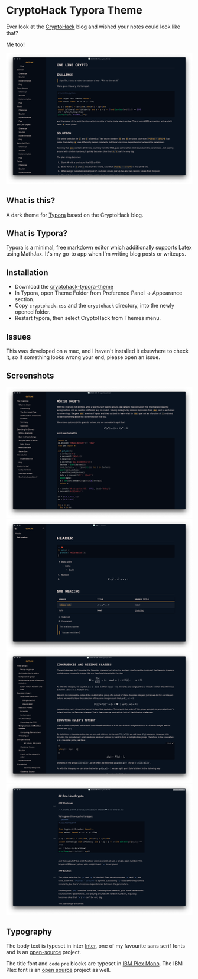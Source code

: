 # CryptoHack Typora Theme

Ever look at the [CryptoHack](https://blog.cryptohack.org) blog and wished your notes could look like that?

Me too!

![Theme Screenshot](https://github.com/cryptohack/typora-theme/blob/a5348a3279f0358c5afdfeb0c65b1c3e2bee6a6a/screenshots/screenshot1.png)

## What is this?

A dark theme for [Typora](https://typora.io) based on the CryptoHack blog.

## What is Typora?

Typora is a minimal, free markdown editor which additionally supports Latex using MathJax. It's my go-to app when I'm writing blog posts or writeups.

## Installation 

- Download the [cryptohack-typora-theme](https://github.com/cryptohack/typora-theme/blob/a5348a3279f0358c5afdfeb0c65b1c3e2bee6a6a/theme/cryptohack.zip)
- In Typora, open Theme Folder from Preference Panel → Appearance section.
- Copy `cryptohack.css` and the `cryptohack` directory, into the newly opened folder.
- Restart typora, then select CryptoHack from Themes menu.

## Issues

This was developed on a mac, and I haven't installed it elsewhere to check it, so if something looks wrong your end, please open an issue.

## Screenshots

![Theme Screenshot](https://github.com/cryptohack/typora-theme/blob/a5348a3279f0358c5afdfeb0c65b1c3e2bee6a6a/screenshots/screenshot2.png)
![Theme Screenshot](https://github.com/cryptohack/typora-theme/blob/a5348a3279f0358c5afdfeb0c65b1c3e2bee6a6a/screenshots/screenshot3.png)
![Theme Screenshot](https://github.com/cryptohack/typora-theme/blob/a5348a3279f0358c5afdfeb0c65b1c3e2bee6a6a/screenshots/screenshot4.png)
![Theme Screenshot](https://github.com/cryptohack/typora-theme/blob/a5348a3279f0358c5afdfeb0c65b1c3e2bee6a6a/screenshots/screenshot5.png)

## Typography

The body text is typeset in inter [Inter](https://rsms.me/inter/), one of my favourite sans serif fonts and is an [open-source](https://github.com/rsms/inter) project.

The title font and `code` `pre` blocks are typeset in [IBM Plex Mono](https://www.ibm.com/plex/). The IBM Plex font is an [open source](https://github.com/IBM/plex) project as well.
